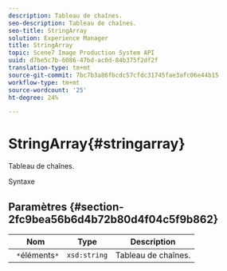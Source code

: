 ```yaml
---
description: Tableau de chaînes.
seo-description: Tableau de chaînes.
seo-title: StringArray
solution: Experience Manager
title: StringArray
topic: Scene7 Image Production System API
uuid: d7be5c7b-6086-47bd-ac0d-84b375f2df2f
translation-type: tm+mt
source-git-commit: 7bc7b3a86fbcdc57cfdc31745fae3afc06e44b15
workflow-type: tm+mt
source-wordcount: '25'
ht-degree: 24%

---
```



# StringArray{#stringarray}

Tableau de chaînes.

Syntaxe

## Paramètres {#section-2fc9bea56b6d4b72b80d4f04c5f9b862}

| Nom | Type | Description |
|---|---|---|
| ` *`éléments`*` | `xsd:string` | Tableau de chaînes. |

